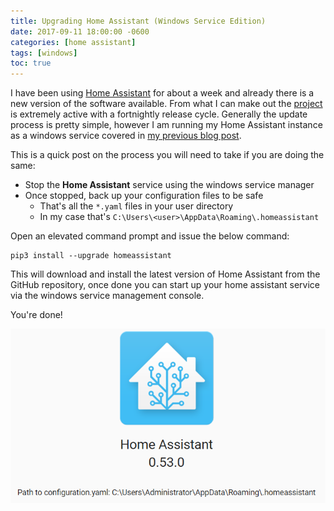 ```yaml
---
title: Upgrading Home Assistant (Windows Service Edition)
date: 2017-09-11 18:00:00 -0600
categories: [home assistant]
tags: [windows]
toc: true
---
```


I have been using [Home Assistant](https://www.home-assistant.io/) for about a week and already there is a new version of the software available. From what I can make out the [project](https://github.com/home-assistant/core) is extremely active with a fortnightly release cycle. Generally the update process is pretty simple, however I am running my Home Assistant instance as a windows service covered in [my previous blog post](https://www.richardn.ca/posts/RunningHomeAssistantAsAWindowsService/).

This is a quick post on the process you will need to take if you are doing the same:

- Stop the **Home Assistant** service using the windows service manager
- Once stopped, back up your configuration files to be safe
  - That's all the `*.yaml` files in your user directory
  - In my case that's `C:\Users\<user>\AppData\Roaming\.homeassistant`

Open an elevated command prompt and issue the below command:

```
pip3 install --upgrade homeassistant
```

This will download and install the latest version of Home Assistant from the GitHub repository, once done you can start up your home assistant service via the windows service management console.

You're done!

![](/assets/img/2017/2017-09-11/013.png)
